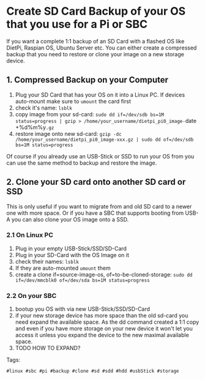 # Create SD Card Backup of your OS that you use for a Pi or SBC

If you want a complete 1:1 backup of an SD Card with a flashed OS like DietPi, Raspian OS, Ubuntu Server etc. You can either create a compressed backup that you need to restore or clone your image on a new storage device.

## 1. Compressed Backup on your Computer

1. Plug your SD Card that has your OS on it into a Linux PC. If devices auto-mount make sure to `umount` the card first
1. check it's name: `lsblk`
1. copy image from your sd-card: `sudo dd if=/dev/sdb bs=1M status=progress | gzip > /home/your_username/dietpi_pi0_image-`date +%d%m%y`.gz`
1. restore image onto new sd-card: `gzip -dc /home/your_username/dietpi_pi0_image-xxx.gz | sudo dd of=/dev/sdb bs=1M status=progress`

Of course if you already use an USB-Stick or SSD to run your OS from you can use the same method to backup and restore the image.

## 2. Clone your SD card onto another SD card or SSD

This is only useful if you want to migrate from and old SD card to a newer one with more space. Or if you have a SBC that supports booting from USB-A you can also clone your OS image onto a SSD.

### 2.1 On Linux PC

1. Plug in your empty USB-Stick/SSD/SD-Card 
1. Plug in your SD-Card with the OS Image on it
1. check their names: `lsblk`
1. If they are auto-mounted `umount` them
1. create a clone if=source-image-os, of=to-be-cloned-storage: `sudo dd if=/dev/mmcblk0 of=/dev/sda bs=1M status=progress`

### 2.2 On your SBC

1. bootup you OS with via new USB-Stick/SSD/SD-Card
1. if your new storage device has more space than the old sd-card you need expand the available space. As the dd command created a 1:1 copy and even if you have more storage on your new device it won't let you access it unless you expand the device to the new maximal available space.
1. TODO HOW TO EXPAND?

Tags:

    #linux #sbc #pi #backup #clone #sd #sdd #hdd #usbStick #storage
